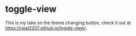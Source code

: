 # toggle-view

This is my take on the theme changing button, check it out at  https://rajat2207.github.io/toggle-view/. 
